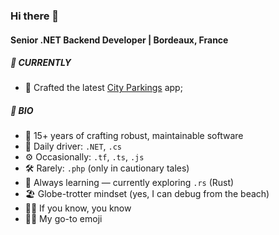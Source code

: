 ### Hi there 👋

#### Senior .NET Backend Developer | Bordeaux, France

##### 🚀 CURRENTLY

- 🚗 Crafted the latest [City Parkings](https://apps.apple.com/in/app/city-parkings/id1491355712) app;

##### 🧾 BIO

- 🏢 15+ years of crafting robust, maintainable software
- 🔨 Daily driver: `.NET`, `.cs`
- ⚙ Occasionally: `.tf`, `.ts`, `.js`
- 🛠 Rarely: `.php` (only in cautionary tales)
- 🌱 Always learning — currently exploring `.rs` (Rust)
- 🏖 Globe-trotter mindset (yes, I can debug from the beach)
- 🐘💨 If you know, you know
- 🤷‍♂️ My go-to emoji
